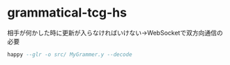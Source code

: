 # grammatical-tcg-hs

相手が何かした時に更新が入らなければいけない→WebSocketで双方向通信の必要

``` haskell
happy --glr -o src/ MyGrammer.y --decode
```
